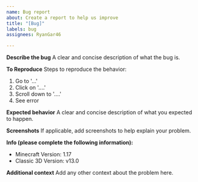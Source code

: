 ```yaml
---
name: Bug report
about: Create a report to help us improve
title: "[Bug]"
labels: bug
assignees: RyanGar46

---
```


**Describe the bug**
A clear and concise description of what the bug is.

**To Reproduce**
Steps to reproduce the behavior:
1. Go to '...'
2. Click on '....'
3. Scroll down to '....'
4. See error

**Expected behavior**
A clear and concise description of what you expected to happen.

**Screenshots**
If applicable, add screenshots to help explain your problem.

**Info (please complete the following information):**
 - Minecraft Version: 1.17
 - Classic 3D Version: v13.0

**Additional context**
Add any other context about the problem here.
